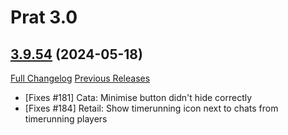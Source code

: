 # Prat 3.0

## [3.9.54](https://github.com/Legacy-of-Sylvanaar/prat-3-0/tree/3.9.54) (2024-05-18)
[Full Changelog](https://github.com/Legacy-of-Sylvanaar/prat-3-0/compare/3.9.53...3.9.54) [Previous Releases](https://github.com/Legacy-of-Sylvanaar/prat-3-0/releases)

- [Fixes #181] Cata: Minimise button didn't hide correctly  
- [Fixes #184] Retail: Show timerunning icon next to chats from timerunning players  

